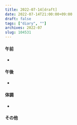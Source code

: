 ```yaml
---
title: 2022-07-14[draft]
date: 2022-07-14T21:00:00+09:00
draft: false
tags: ["diary", ""]
archives: 2022-07
slug: 104531
---
```

#### 午前
- 
#### 午後
- 
#### 体調
- 
#### その他